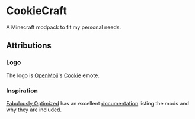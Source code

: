 # CookieCraft

A Minecraft modpack to fit my personal needs.

## Attributions

### Logo

The logo is [OpenMoji](https://openmoji.org)'s [Cookie](https://openmoji.org/library/emoji-1F36A/) emote.

### Inspiration

[Fabulously Optimized](https://modrinth.com/modpack/fabulously-optimized) has an excellent [documentation](https://wiki.download.fo/) listing the mods and why they are included.
